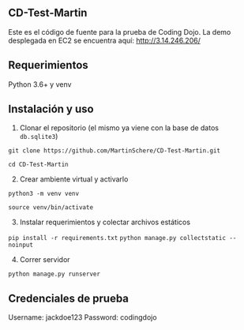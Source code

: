 ## CD-Test-Martin

Este es el código de fuente para la prueba de Coding Dojo. La demo desplegada en EC2 se encuentra aquí: http://3.14.246.206/

## Requerimientos

Python 3.6+ y venv

## Instalación y uso

1. Clonar el repositorio (el mismo ya viene con la base de datos ```db.sqlite3```)

```git clone https://github.com/MartinSchere/CD-Test-Martin.git```

```cd CD-Test-Martin```

2. Crear ambiente virtual y activarlo

```python3 -m venv venv```

```source venv/bin/activate```

3. Instalar requerimientos y colectar archivos estáticos

``` pip install -r requirements.txt ```
``` python manage.py collectstatic --noinput ```

4. Correr servidor

```python manage.py runserver```

## Credenciales de prueba

Username: jackdoe123
Password: codingdojo
